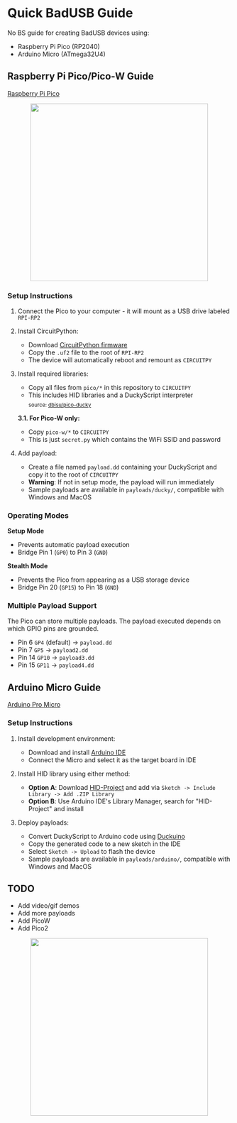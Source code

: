 # Quick BadUSB Guide

No BS guide for creating BadUSB devices using:
- Raspberry Pi Pico (RP2040)
- Arduino Micro (ATmega32U4)

## Raspberry Pi Pico/Pico-W Guide

[Raspberry Pi Pico](https://www.raspberrypi.com/products/raspberry-pi-pico/)

<p align="center">
<kbd><img src="https://github.com/user-attachments/assets/d8676971-b04b-4186-8236-ceb9d1dc2ff9" width="400"></kbd>
</p>

### Setup Instructions

1. Connect the Pico to your computer - it will mount as a USB drive labeled `RPI-RP2`

2. Install CircuitPython:
   - Download [CircuitPython firmware](https://circuitpython.org/board/raspberry_pi_pico/)
   - Copy the `.uf2` file to the root of `RPI-RP2`
   - The device will automatically reboot and remount as `CIRCUITPY`

3. Install required libraries:
   - Copy all files from `pico/*` in this repository to `CIRCUITPY`
   - This includes HID libraries and a DuckyScript interpreter<br/>
   <sub>source: [dbisu/pico-ducky](https://github.com/dbisu/pico-ducky)</sub>

   **3.1. For Pico-W only:**
   - Copy `pico-w/*` to `CIRCUITPY`
   - This is just `secret.py` which contains the WiFi SSID and password

4. Add payload:
   - Create a file named `payload.dd` containing your DuckyScript and copy it to the root of `CIRCUITPY`
   - **Warning**: If not in setup mode, the payload will run immediately
   - Sample payloads are available in `payloads/ducky/`, compatible with Windows and MacOS

### Operating Modes

**Setup Mode**
- Prevents automatic payload execution
- Bridge Pin 1 (`GP0`) to Pin 3 (`GND`)

**Stealth Mode**
- Prevents the Pico from appearing as a USB storage device
- Bridge Pin 20 (`GP15`) to Pin 18 (`GND`)

### Multiple Payload Support

The Pico can store multiple payloads. The payload executed depends on which GPIO pins are grounded.
- Pin 6 `GP4` (default) -> `payload.dd`
- Pin 7 `GP5` -> `payload2.dd`
- Pin 14 `GP10` -> `payload3.dd`
- Pin 15 `GP11` -> `payload4.dd`

## Arduino Micro Guide

[Arduino Pro Micro](https://store.arduino.cc/products/arduino-micro)

### Setup Instructions

1. Install development environment:
   - Download and install [Arduino IDE](https://www.arduino.cc/en/software)
   - Connect the Micro and select it as the target board in IDE

2. Install HID library using either method:
   - **Option A**: Download [HID-Project](https://www.arduinolibraries.info/libraries/hid-project) and add via `Sketch -> Include Library -> Add .ZIP Library`
   - **Option B**: Use Arduino IDE's Library Manager, search for "HID-Project" and install

3. Deploy payloads:
   - Convert DuckyScript to Arduino code using [Duckuino](https://d4n5h.github.io/Duckuino/)
   - Copy the generated code to a new sketch in the IDE
   - Select `Sketch -> Upload` to flash the device
   - Sample payloads are available in `payloads/arduino/`, compatible with Windows and MacOS

## TODO

* Add video/gif demos
* Add more payloads
* Add PicoW
* Add Pico2

<p align="center">
<kbd><img src="https://github.com/user-attachments/assets/9820879a-ce2f-4573-b6ec-7dcce871df26" width="400"></kbd>
</p>
